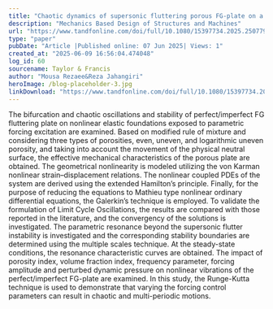 ```yaml
---
title: "Chaotic dynamics of supersonic fluttering porous FG-plate on a nonlinear pasternak foundations under sub-harmonic resonance"
description: "Mechanics Based Design of Structures and Machines"
url: "https://www.tandfonline.com/doi/full/10.1080/15397734.2025.2507793"
type: "paper"
pubDate: "Article |Published online: 07 Jun 2025| Views: 1"
created_at: "2025-06-09 16:56:04.474048"
log_id: 60
sourcename: Taylor & Francis
author: "Mousa Rezaee&Reza Jahangiri"
heroImage: /blog-placeholder-3.jpg
linkDownload: "https://www.tandfonline.com/doi/full/10.1080/15397734.2025.2507793"
---
```


The bifurcation and chaotic oscillations and stability of perfect/imperfect FG fluttering plate on nonlinear elastic foundations exposed to parametric forcing excitation are examined. Based on modified rule of mixture and considering three types of porosities, even, uneven, and logarithmic uneven porosity, and taking into account the movement of the physical neutral surface, the effective mechanical characteristics of the porous plate are obtained. The geometrical nonlinearity is modeled utilizing the von Karman nonlinear strain–displacement relations. The nonlinear coupled PDEs of the system are derived using the extended Hamilton’s principle. Finally, for the purpose of reducing the equations to Mathieu type nonlinear ordinary differential equations, the Galerkin’s technique is employed. To validate the formulation of Limit Cycle Oscillations, the results are compared with those reported in the literature, and the convergency of the solutions is investigated. The parametric resonance beyond the supersonic flutter instability is investigated and the corresponding stability boundaries are determined using the multiple scales technique. At the steady-state conditions, the resonance characteristic curves are obtained. The impact of porosity index, volume fraction index, frequency parameter, forcing amplitude and perturbed dynamic pressure on nonlinear vibrations of the perfect/imperfect FG-plate are examined. In this study, the Runge-Kutta technique is used to demonstrate that varying the forcing control parameters can result in chaotic and multi-periodic motions.
